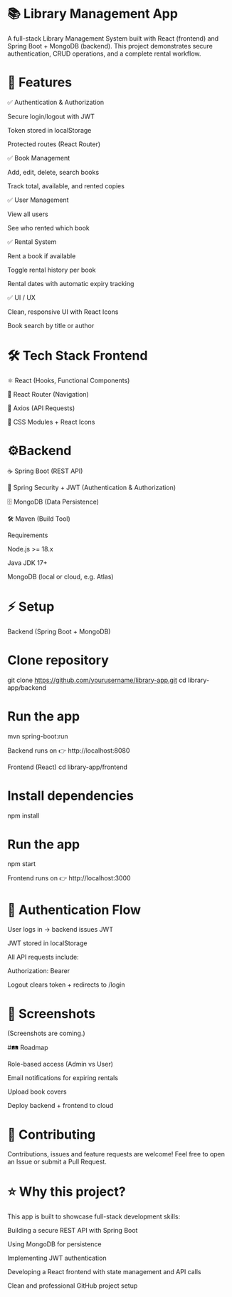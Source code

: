 # 📚 Library Management App

A full-stack Library Management System built with React (frontend) and Spring Boot + MongoDB (backend).
This project demonstrates secure authentication, CRUD operations, and a complete rental workflow.

# 🚀 Features

✅ Authentication & Authorization

Secure login/logout with JWT

Token stored in localStorage

Protected routes (React Router)

✅ Book Management

Add, edit, delete, search books

Track total, available, and rented copies

✅ User Management

View all users

See who rented which book

✅ Rental System

Rent a book if available

Toggle rental history per book

Rental dates with automatic expiry tracking

✅ UI / UX

Clean, responsive UI with React Icons

Book search by title or author

# 🛠 Tech Stack Frontend

⚛️ React (Hooks, Functional Components)

🧭 React Router (Navigation)

📡 Axios (API Requests)

🎨 CSS Modules + React Icons

# ⚙Backend

☕ Spring Boot (REST API)

🔐 Spring Security + JWT (Authentication & Authorization)

🗄️ MongoDB (Data Persistence)

🛠 Maven (Build Tool)

Requirements

Node.js >= 18.x

Java JDK 17+

MongoDB (local or cloud, e.g. Atlas)

# ⚡ Setup
Backend (Spring Boot + MongoDB)
# Clone repository
git clone https://github.com/yourusername/library-app.git
cd library-app/backend

# Run the app
mvn spring-boot:run


Backend runs on 👉 http://localhost:8080

Frontend (React)
cd library-app/frontend

# Install dependencies
npm install

# Run the app
npm start


Frontend runs on 👉 http://localhost:3000

# 🔑 Authentication Flow

User logs in → backend issues JWT

JWT stored in localStorage

All API requests include:

Authorization: Bearer <token>


Logout clears token + redirects to /login

# 📸 Screenshots

(Screenshots are coming.)

#🛤️ Roadmap

 Role-based access (Admin vs User)

 Email notifications for expiring rentals

 Upload book covers

 Deploy backend + frontend to cloud

# 🤝 Contributing

Contributions, issues and feature requests are welcome!
Feel free to open an Issue or submit a Pull Request.

# ⭐ Why this project?

This app is built to showcase full-stack development skills:

Building a secure REST API with Spring Boot

Using MongoDB for persistence

Implementing JWT authentication

Developing a React frontend with state management and API calls

Clean and professional GitHub project setup
